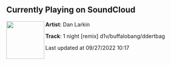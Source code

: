 ## Currently Playing on SoundCloud

[<img align="left" width="100" src="https://i1.sndcdn.com/artworks-dUdiqzCQcui13ISr-z9jNZQ-t500x500.jpg">](https://soundcloud.com/danlrk/1-night)

**Artist**: Dan Larkin 

**Track**: 1 night [remix] d1v/buffalobang/ddertbag

Last updated at 09/27/2022 10:17
